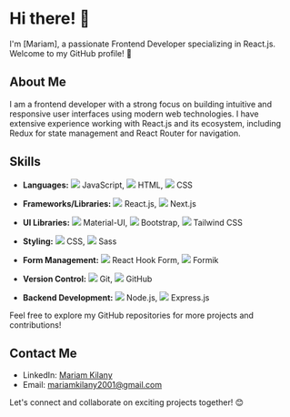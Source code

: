 # Hi there! 👋

I'm [Mariam], a passionate Frontend Developer specializing in React.js. Welcome to my GitHub profile! 🚀

## About Me

I am a frontend developer with a strong focus on building intuitive and responsive user interfaces using modern web technologies. I have extensive experience working with React.js and its ecosystem, including Redux for state management and React Router for navigation.

## Skills

- **Languages:** 
  <img src="https://img.icons8.com/color/16/000000/javascript.png"/> JavaScript, <img src="https://img.icons8.com/color/16/000000/html-5.png"/> HTML, <img src="https://img.icons8.com/color/16/000000/css3.png"/> CSS

- **Frameworks/Libraries:** 
  <img src="https://img.icons8.com/color/16/000000/react-native.png"/> React.js, <img src="https://img.icons8.com/color/16/000000/next.png"/> Next.js

- **UI Libraries:** 
  <img src="https://img.icons8.com/color/16/000000/material-ui.png"/> Material-UI, <img src="https://img.icons8.com/color/16/000000/bootstrap.png"/> Bootstrap, <img src="https://img.icons8.com/color/16/000000/tailwind-css.png"/> Tailwind CSS

- **Styling:** 
  <img src="https://img.icons8.com/color/16/000000/css3.png"/> CSS, <img src="https://img.icons8.com/color/16/000000/sass.png"/> Sass

- **Form Management:** 
  <img src="https://img.icons8.com/color/16/000000/react-native.png"/> React Hook Form, <img src="https://img.icons8.com/color/16/000000/formik.png"/> Formik

- **Version Control:** 
  <img src="https://img.icons8.com/color/16/000000/git.png"/> Git, <img src="https://img.icons8.com/ios-filled/16/000000/github.png"/> GitHub

- **Backend Development:** 
  <img src="https://img.icons8.com/color/16/000000/nodejs.png"/> Node.js, <img src="https://img.icons8.com/color/16/000000/express.png"/> Express.js

Feel free to explore my GitHub repositories for more projects and contributions!

## Contact Me

- LinkedIn: [Mariam Kilany]([link-to-linkedin](https://www.linkedin.com/in/mariamkilany/))
- Email: [mariamkilany2001@gmail.com](mailto:mariamkilany2001@gmail.com)

Let's connect and collaborate on exciting projects together! 😊
